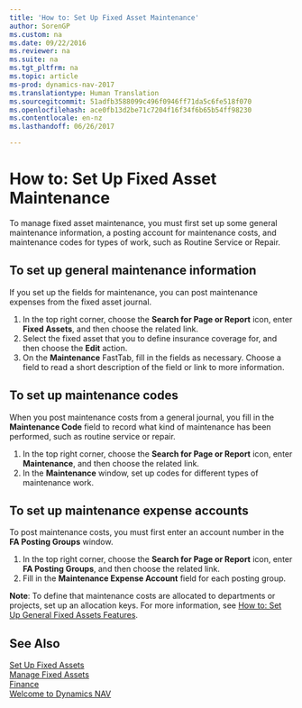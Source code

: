 ```yaml
---
title: 'How to: Set Up Fixed Asset Maintenance'
author: SorenGP
ms.custom: na
ms.date: 09/22/2016
ms.reviewer: na
ms.suite: na
ms.tgt_pltfrm: na
ms.topic: article
ms-prod: dynamics-nav-2017
ms.translationtype: Human Translation
ms.sourcegitcommit: 51adfb3588099c496f0946ff71da5c6fe518f070
ms.openlocfilehash: ace0fb13d2be71c7204f16f34f6b65b54ff98230
ms.contentlocale: en-nz
ms.lasthandoff: 06/26/2017

---
```


# <a name="how-to-set-up-fixed-asset-maintenance"></a>How to: Set Up Fixed Asset Maintenance
To manage fixed asset maintenance, you must first set up some general maintenance information, a posting account for maintenance costs, and maintenance codes for types of work, such as Routine Service or Repair.

## <a name="to-set-up-general-maintenance-information"></a>To set up general maintenance information
If you set up the fields for maintenance, you can post maintenance expenses from the fixed asset journal.
1. In the top right corner, choose the **Search for Page or Report** icon, enter **Fixed Assets**, and then choose the related link.
2. Select the fixed asset that you to define insurance coverage for, and then choose the **Edit** action.
3. On the **Maintenance** FastTab, fill in the fields as necessary. Choose a field to read a short description of the field or link to more information.

## <a name="to-set-up-maintenance-codes"></a>To set up maintenance codes  
When you post maintenance costs from a general journal, you fill in the **Maintenance Code** field to record what kind of maintenance has been performed, such as routine service or repair.
1. In the top right corner, choose the **Search for Page or Report** icon, enter **Maintenance**, and then choose the related link.
2. In the **Maintenance** window, set up codes for different types of maintenance work.

## <a name="to-set-up-maintenance-expense-accounts"></a>To set up maintenance expense accounts  
To post maintenance costs, you must first enter an account number in the **FA Posting Groups** window.
1. In the top right corner, choose the **Search for Page or Report** icon, enter **FA Posting Groups**, and then choose the related link.
2. Fill in the **Maintenance Expense Account** field for each posting group.

**Note**: To define that maintenance costs are allocated to departments or projects, set up an allocation keys. For more information, see [How to: Set Up General Fixed Assets Features](fa-how-setup-general.md).

## <a name="see-also"></a>See Also
[Set Up Fixed Assets](fa-setup.md)  
[Manage Fixed Assets](fa-manage.md)  
[Finance](finance-setup.md)  
[Welcome to Dynamics NAV](across-get-started.md)

